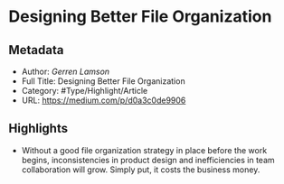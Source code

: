 # Designing Better File Organization

## Metadata

* Author: *Gerren Lamson*
* Full Title: Designing Better File Organization
* Category: #Type/Highlight/Article
* URL: https://medium.com/p/d0a3c0de9906

## Highlights

* Without a good file organization strategy in place before the work begins, inconsistencies in product design and inefficiencies in team collaboration will grow. Simply put, it costs the business money.
